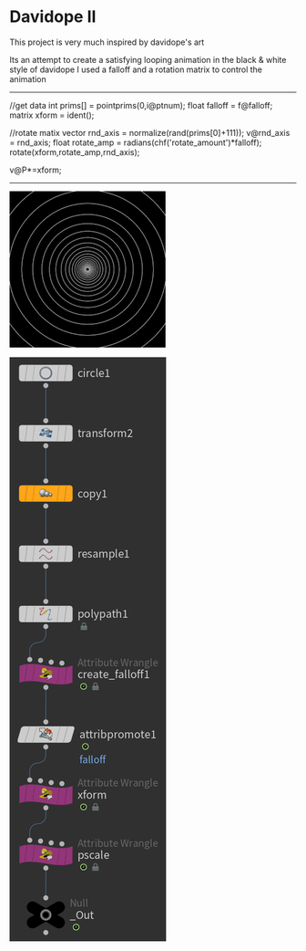 # Davidope II
This project is very much inspired by davidope's art

Its an attempt to create a satisfying looping animation in the black & white style of davidope
I used a falloff and a rotation matrix to control the animation

---

//get data
int prims[] = pointprims(0,i@ptnum);
float falloff = f@falloff;
matrix xform = ident();

//rotate matix
vector rnd_axis = normalize(rand(prims[0]+111));
v@rnd_axis = rnd_axis;
float rotate_amp = radians(chf('rotate_amount')*falloff);
rotate(xform,rotate_amp,rnd_axis);

v@P*=xform;

---

<img alt = "gif" src="Images/2021_10_09_dvdp_II.gif"></code>

<img src="Images/Node Tree.png">
